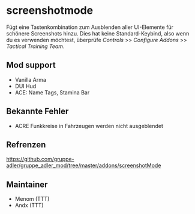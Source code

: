 # screenshotmode

Fügt eine Tastenkombination zum Ausblenden aller UI-Elemente für schönere Screenshots hinzu. Dies hat keine Standard-Keybind, also wenn du es verwenden möchtest, überprüfe *Controls* >> *Configure Addons* >> *Tactical Training Team*.

## Mod support

- Vanilla Arma
- DUI Hud
- ACE: Name Tags, Stamina Bar

## Bekannte Fehler

- ACRE Funkkreise in Fahrzeugen werden nicht ausgeblendet

## Refrenzen

<https://github.com/gruppe-adler/gruppe_adler_mod/tree/master/addons/screenshotMode>

## Maintainer

* Menom (TTT)
* Andx (TTT)
